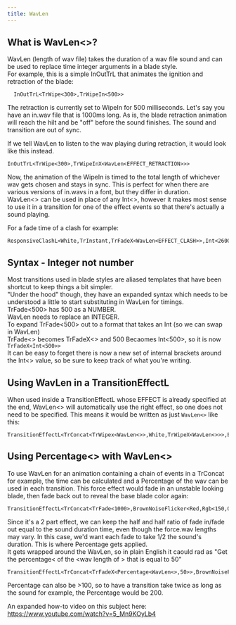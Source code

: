 ```yaml
---
title: WavLen
---
```

## What is WavLen<>?  
WavLen (length of wav file) takes the duration of a wav file sound and can be used to replace time integer arguments in a blade style.   
For example, this is a simple InOutTrL that animates the ignition and retraction of the blade:
```
  InOutTrL<TrWipe<300>,TrWipeIn<500>>  
```
The retraction is currently set to WipeIn for 500 milliseconds.
Let's say you have an in.wav file that is 1000ms long.
As is, the blade retraction animation will reach the hilt and be "off" before the sound finishes. The sound and transition are out of sync.

If we tell WavLen to listen to the wav playing during retraction, it would look like this instead.
```
InOutTrL<TrWipe<300>,TrWipeInX<WavLen<EFFECT_RETRACTION>>>
```
Now, the animation of the WipeIn is timed to the total length of whichever wav gets chosen and stays in sync.
This is perfect for when there are various versions of in.wavs in a font, but they differ in duration.   
WavLen<> can be used in place of any Int<>, however it makes most sense to use it in a transition for one of the effect events so that there's actually a sound playing.

For a fade time of a clash for example:
```
ResponsiveClashL<White,TrInstant,TrFadeX<WavLen<EFFECT_CLASH>>,Int<26000>>,
```

## Syntax - Integer not number
Most transitions used in blade styles are aliased templates that have been shortcut to keep things a bit simpler.   
"Under the hood" though, they have an expanded syntax which needs to be understood a little to start substituting in WavLen for timings.   
TrFade<500> has 500 as a NUMBER.    
WavLen needs to replace an INTEGER.   
To expand TrFade<500> out to a format that takes an Int (so we can swap in WavLen)   
TrFade<> becomes TrFadeX<> and 500 Becaomes Int<500>, so it is now `TrFadeX<Int<500>>`   
It can be easy to forget there is now a new set of internal brackets around the Int<> value, so be sure to keep track of what you're writing.   
## Using WavLen in a TransitionEffectL   
When used inside a TransitionEffectL whose EFFECT is already specified at the end, WavLen<> will automatically use the right effect, so one does not need to be specified. This means it would be written as just `WavLen<>` like this:
```
TransitionEffectL<TrConcat<TrWipex<WavLen<>>,White,TrWipeX<WavLen<>>>,EFFECT_BLAST>
```

## Using Percentage<> with WavLen<>   
To use WavLen for an animation containing a chain of events in a TrConcat for example,
the time can be calculated and a Percentage of the wav can be used in each transition.
This force effect would fade in an unstable looking blade, then fade back out to reveal the base blade color again:
```
TransitionEffectL<TrConcat<TrFade<1000>,BrownNoiseFlicker<Red,Rgb<150,0,0>,500>,TrFade<1000>>,EFFECT_FORCE>
```
Since it's a 2 part effect, we can keep the half and half ratio of fade in/fade out equal to the sound duration time, even though the force.wav lengths may vary. In this case, we'd want each fade to take 1/2 the sound's duration. This is where Percentage gets applied.   
It gets wrapped around the WavLen, so in plain English it caould rad as "Get the percentage< of the <wav length of <the current force effect sound>> that is equal to 50"
```
TransitionEffectL<TrConcat<TrFadeX<Percentage<WavLen<>,50>>,BrownNoiseFlicker<Red,Rgb<150,0,0>,500>,TrFadeX<Percentage<WavLen<>,50>>>,EFFECT_FORCE>
```
Percentage can also be >100, so to have a transition take twice as long as the sound for example, the Percentage would be 200.

An expanded how-to video on this subject here: https://www.youtube.com/watch?v=5_Mn9KOyLb4